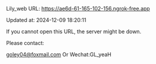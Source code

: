 Lily_web URL: https://ae6d-61-165-102-156.ngrok-free.app

Updated at: 2024-12-09 18:20:11

If you cannot open this URL, the server might be down.

Please contact: 

goley04@foxmail.com Or Wechat:GL_yeaH